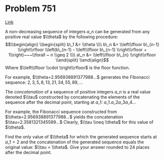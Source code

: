 # Problem 751

[Link](https://projecteuler.net/problem=751)

A non-decreasing sequence of integers $a\_n$ can be generated from any positive real value $\\theta$ by the following procedure: $$\\begin{align} \\begin{split} b\_1 &= \\theta \\\\ b\_n &= \\left\\lfloor b\_{n-1} \\right\\rfloor \\left(b\_{n-1} - \\left\\lfloor b\_{n-1} \\right\\rfloor + 1\\right)~~~\\forall ~ n \\geq 2 \\\\ a\_n &= \\left\\lfloor b\_{n} \\right\\rfloor \\end{split} \\end{align}$$ Where $\\left\\lfloor \\cdot \\right\\rfloor$ is the floor function.

For example, $\\theta=2.956938891377988...$ generates the Fibonacci sequence: $2, 3, 5, 8, 13, 21, 34, 55, 89, ...$

The *concatenation* of a sequence of positive integers $a\_n$ is a real value denoted $\\tau$ constructed by concatenating the elements of the sequence after the decimal point, starting at $a\_1$: $a\_1.a\_2a\_3a\_4...$

For example, the Fibonacci sequence constructed from $\\theta=2.956938891377988...$ yields the concatenation $\\tau=2.3581321345589...$ Clearly, $\\tau \\neq \\theta$ for this value of $\\theta$.

Find the only value of $\\theta$ for which the generated sequence starts at $a\_1=2$ and the concatenation of the generated sequence equals the original value: $\\tau = \\theta$. Give your answer rounded to $24$ places after the decimal point.